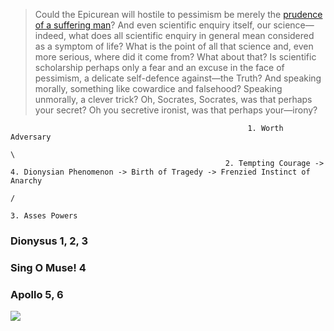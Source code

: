 >  Could the Epicurean will hostile to pessimism be merely the [prudence of a suffering man](https://en.wikisource.org/wiki/An_Attempt_at_Self-Criticism)? And even scientific enquiry itself, our science—indeed, what does all scientific enquiry in general mean considered as a symptom of life? What is the point of all that science and, even more serious, where did it come from? What about that? Is scientific scholarship perhaps only a fear and an excuse in the face of pessimism, a delicate self-defence against—the Truth? And speaking morally, something like cowardice and falsehood? Speaking unmorally, a clever trick? Oh, Socrates, Socrates, was that perhaps your secret? Oh you secretive ironist, was that perhaps your—irony?
                                                         
                                                         1. Worth Adversary
                                                                           \
                                                    2. Tempting Courage -> 4. Dionysian Phenomenon -> Birth of Tragedy -> Frenzied Instinct of Anarchy
                                                                           /
                                                                           3. Asses Powers


### Dionysus 1, 2, 3
### Sing O Muse! 4
### Apollo 5, 6

![](https://abikesa.github.io/zarathustra/zara.png)
